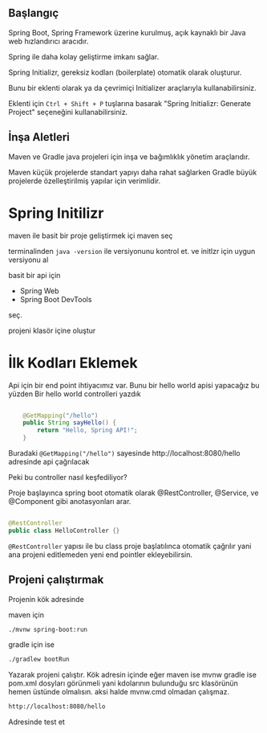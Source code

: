 ## Başlangıç 

Spring Boot, Spring Framework üzerine kurulmuş, açık kaynaklı bir Java web hızlandırıcı aracıdır.

Spring ile daha kolay geliştirme imkanı sağlar.

Spring Initializr, gereksiz kodları (boilerplate) otomatik olarak oluşturur.

Bunu bir eklenti olarak ya da çevrimiçi Initializer araçlarıyla kullanabilirsiniz.

Eklenti için `Ctrl + Shift + P` tuşlarına basarak "Spring Initializr: Generate Project" seçeneğini kullanabilirsiniz.


## İnşa Aletleri

Maven ve Gradle  java projeleri için inşa ve bağımlıklık yönetim araçlarıdır.

Maven küçük projelerde standart yapıyı daha rahat sağlarken Gradle büyük projelerde özelleştirilmiş yapılar için verimlidir.

# Spring Initilizr

maven ile basit bir proje geliştirmek içi maven seç 

terminalinden `java -version` ile versiyonunu kontrol et. ve initlzr için uygun versiyonu al 

basit bir api için 
+ Spring Web 
+ Spring Boot DevTools 

seç.

projeni klasör içine oluştur


# İlk Kodları Eklemek 

Api için bir end point ihtiyacımız var. Bunu bir hello world apisi yapacağız bu yüzden Bir hello world controlleri yazdık

```java

    @GetMapping("/hello") 
    public String sayHello() {
        return "Hello, Spring API!";
    }

```

Buradaki  ` @GetMapping("/hello") `  sayesinde http://localhost:8080/hello adresinde api çağrılacak


Peki bu controller nasıl keşfediliyor?

Proje başlayınca spring boot otomatik olarak @RestController, @Service, ve @Component gibi anotasyonları arar. 

```java

@RestController 
public class HelloController {}

```

`@RestController` yapısı ile bu class proje başlatılınca otomatik çağrılır yani ana projeni  editlemeden yeni end pointler ekleyebilirsin.


## Projeni çalıştırmak


Projenin kök adresinde

maven için

```bash 
./mvnw spring-boot:run
```

gradle  için ise 

```bash 
./gradlew bootRun
```

Yazarak projeni çalıştır. Kök adresin içinde eğer maven ise mvnw  gradle ise pom.xml dosyları görünmeli yani kdolarının bulunduğu src klasörünün hemen üstünde olmalısın. aksi halde mvnw.cmd olmadan çalışmaz.

```bash 
http://localhost:8080/hello

```

Adresinde test et